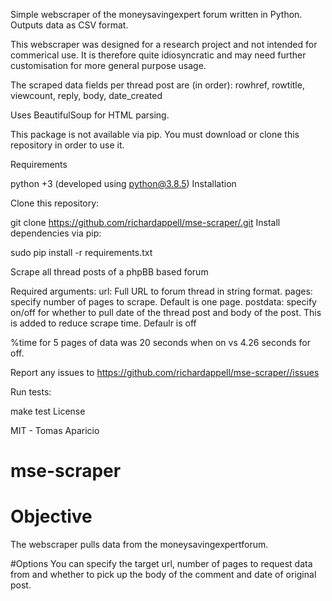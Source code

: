 Simple webscraper of the moneysavingexpert forum written in Python. Outputs data as CSV format.

This webscraper was designed for a research project and not intended for commerical use. It is therefore quite idiosyncratic and may need further customisation for more general purpose usage.

The scraped data fields per thread post are (in order): rowhref,	rowtitle,	viewcount,	reply,	body, date_created

Uses BeautifulSoup for HTML parsing.

This package is not available via pip. You must download or clone this repository in order to use it.

Requirements

python +3 (developed using python@3.8.5)
Installation

Clone this repository:

git clone https://github.com/richardappell/mse-scraper/.git
Install dependencies via pip:

sudo pip install -r requirements.txt

Scrape all thread posts of a phpBB based forum

Required arguments:
  url: Full URL to forum thread in string format.
  pages: specify number of pages to scrape. Default is one page.
  postdata: specify on/off for whether to pull date of the thread post and body of the post. This is added to reduce scrape time. Defaulr is off
  
  %time for 5 pages of data was 20 seconds when on vs 4.26 seconds for off.

Report any issues to https://github.com/richardappell/mse-scraper//issues

Run tests:

make test
License

MIT - Tomas Aparicio

# mse-scraper


# Objective
The webscraper pulls data from the moneysavingexpertforum. 

#Options
You can specify the target url, number of pages to request data from and whether to pick up the body of the comment and date of original post.
